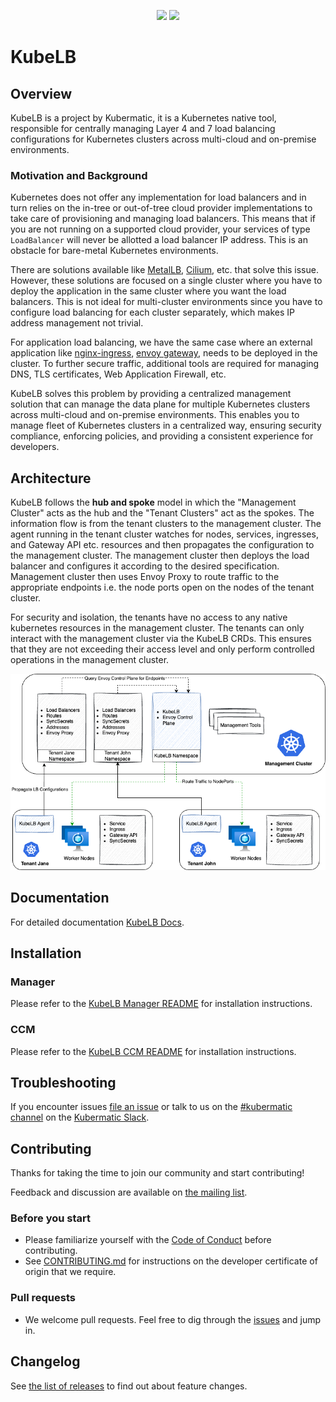 <p align="center">
  <img src="docs/kubelb-logo.png#gh-light-mode-only" width="300px" />
  <img src="docs/kubelb-logo-dark.png#gh-dark-mode-only" width="250px" />
</p>

# KubeLB

## Overview

KubeLB is a project by Kubermatic, it is a Kubernetes native tool, responsible for centrally managing Layer 4 and 7 load balancing configurations for Kubernetes clusters across multi-cloud and on-premise environments.

### Motivation and Background

Kubernetes does not offer any implementation for load balancers and in turn relies on the in-tree or out-of-tree cloud provider implementations to take care of provisioning and managing load balancers. This means that if you are not running on a supported cloud provider, your services of type `LoadBalancer` will never be allotted a load balancer IP address. This is an obstacle for bare-metal Kubernetes environments.

There are solutions available like [MetalLB][2], [Cilium][3], etc. that solve this issue. However, these solutions are focused on a single cluster where you have to deploy the application in the same cluster where you want the load balancers. This is not ideal for multi-cluster environments since you have to configure load balancing for each cluster separately, which makes IP address management not trivial.

For application load balancing, we have the same case where an external application like [nginx-ingress][4], [envoy gateway][5], needs to be deployed in the cluster. To further secure traffic, additional tools are required for managing DNS, TLS certificates, Web Application Firewall, etc.

KubeLB solves this problem by providing a centralized management solution that can manage the data plane for multiple Kubernetes clusters across multi-cloud and on-premise environments. This enables you to manage fleet of Kubernetes clusters in a centralized way, ensuring security compliance, enforcing policies, and providing a consistent experience for developers.

## Architecture

KubeLB follows the **hub and spoke** model in which the "Management Cluster" acts as the hub and the "Tenant Clusters" act as the spokes. The information flow is from the tenant clusters to the management cluster. The agent running in the tenant cluster watches for nodes, services, ingresses, and Gateway API etc. resources and then propagates the configuration to the management cluster. The management cluster then deploys the load balancer and configures it according to the desired specification. Management cluster then uses Envoy Proxy to route traffic to the appropriate endpoints i.e. the node ports open on the nodes of the tenant cluster.

For security and isolation, the tenants have no access to any native kubernetes resources in the management cluster. The tenants can only interact with the management cluster via the KubeLB CRDs. This ensures that they are not exceeding their access level and only perform controlled operations in the management cluster.

![KubeLB Architecture](docs/kubelb-high-level-architecture.png)

## Documentation

For detailed documentation [KubeLB Docs][8].

## Installation

### Manager

Please refer to the [KubeLB Manager README](./charts/kubelb-manager/README.md) for installation instructions.

### CCM

Please refer to the [KubeLB CCM README](./charts/kubelb-ccm/README.md) for installation instructions.

## Troubleshooting

If you encounter issues [file an issue][1] or talk to us on the [#kubermatic channel][6] on the [Kubermatic Slack][7].

## Contributing

Thanks for taking the time to join our community and start contributing!

Feedback and discussion are available on [the mailing list][5].

### Before you start

- Please familiarize yourself with the [Code of Conduct][4] before contributing.
- See [CONTRIBUTING.md][2] for instructions on the developer certificate of origin that we require.

### Pull requests

- We welcome pull requests. Feel free to dig through the [issues][1] and jump in.

## Changelog

See [the list of releases][9] to find out about feature changes.

[1]: https://github.com/kubermatic/kubelb/issues
[2]: https://metallb.universe.tf
[3]: https://cilium.io/use-cases/load-balancer/
[4]: https://kubernetes.github.io/ingress-nginx/
[5]: https://gateway.envoyproxy.io/
[6]: https://kubermatic.slack.com/messages/kubermatic
[7]: http://slack.kubermatic.io/
[8]: https://docs.kubermatic.com/kubelb
[9]: https://github.com/kubermatic/kubelb/releases
